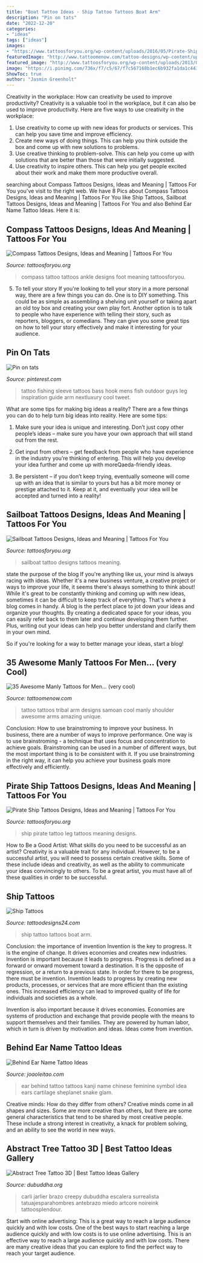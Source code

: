 ```yaml
---
title: "Boat Tattoo Ideas - Ship Tattoo Tattoos Boat Arm"
description: "Pin on tats"
date: "2022-12-20"
categories:
- "ideas"
tags: ["ideas"]
images:
- "https://www.tattoosforyou.org/wp-content/uploads/2016/05/Pirate-Ship-Leg-Tattoo.jpg"
featuredImage: "http://www.tattoomenow.com/tattoo-designs/wp-content/uploads/2012/10/5-16.jpg"
featured_image: "http://www.tattoosforyou.org/wp-content/uploads/2013/09/Compass-Tattoo-Ankle-1024x764.jpg"
image: "https://i.pinimg.com/736x/f7/c5/67/f7c567168b1ec6b932fa1da1c4439c21--fishing-hook-tattoos-fishing-sleeve-tattoo.jpg"
ShowToc: true
author: "Jasmin Greenholt"
---
```



Creativity in the workplace: How can creativity be used to improve productivity?
Creativity is a valuable tool in the workplace, but it can also be used to improve productivity. Here are five ways to use creativity in the workplace: 
1. Use creativity to come up with new ideas for products or services. This can help you save time and improve efficiency. 
2. Create new ways of doing things. This can help you think outside the box and come up with new solutions to problems. 
3. Use creative thinking to problem-solve. This can help you come up with solutions that are better than those that were initially suggested. 
4. Use creativity to inspire others. This can help you get people excited about their work and make them more productive overall. 

	

		
searching about Compass Tattoos Designs, Ideas and Meaning | Tattoos For You you've visit to the right web. We have 8 Pics about Compass Tattoos Designs, Ideas and Meaning | Tattoos For You like Ship Tattoos, Sailboat Tattoos Designs, Ideas and Meaning | Tattoos For You and also Behind Ear Name Tattoo Ideas. Here it is:
		
    
## Compass Tattoos Designs, Ideas And Meaning | Tattoos For You

<img loading=lazy src="http://www.tattoosforyou.org/wp-content/uploads/2013/09/Compass-Tattoo-Ankle-1024x764.jpg" onerror="this.onerror=null;this.src='https://tse4.mm.bing.net/th?id=OIP.8WrCkq0tXiz71R6oWp6QmQHaFh&amp;pid=15.1';" alt="Compass Tattoos Designs, Ideas and Meaning | Tattoos For You">

_Source: tattoosforyou.org_

>compass tattoo tattoos ankle designs foot meaning tattoosforyou. 

	

5. To tell your story
If you're looking to tell your story in a more personal way, there are a few things you can do. One is to DIY something. This could be as simple as assembling a shelving unit yourself or taking apart an old toy box and creating your own play fort. Another option is to talk to people who have experience with telling their story, such as reporters, bloggers, or comedians. They can give you some great tips on how to tell your story effectively and make it interesting for your audience.

    
## Pin On Tats

<img loading=lazy src="https://i.pinimg.com/736x/f7/c5/67/f7c567168b1ec6b932fa1da1c4439c21--fishing-hook-tattoos-fishing-sleeve-tattoo.jpg" onerror="this.onerror=null;this.src='https://tse4.mm.bing.net/th?id=OIP.9NPpfyC7QoAHa2QAzBLMjgHaHV&amp;pid=15.1';" alt="Pin on tats">

_Source: pinterest.com_

>tattoo fishing sleeve tattoos bass hook mens fish outdoor guys leg inspiration guide arm nextluxury cool tweet. 

	

What are some tips for making big ideas a reality?
There are a few things you can do to help turn big ideas into reality. Here are some tips:
1. Make sure your idea is unique and interesting. Don’t just copy other people’s ideas – make sure you have your own approach that will stand out from the rest.

2. Get input from others – get feedback from people who have experience in the industry you’re thinking of entering. This will help you develop your idea further and come up with moreQaeda-friendly ideas.

3. Be persistent – if you don’t keep trying, eventually someone will come up with an idea that is similar to yours but has a bit more money or prestige attached to it. Keep at it, and eventually your idea will be accepted and turned into a reality!

    
## Sailboat Tattoos Designs, Ideas And Meaning | Tattoos For You

<img loading=lazy src="http://www.tattoosforyou.org/wp-content/uploads/2016/03/Sailboat-Tattoo-Designs.jpg" onerror="this.onerror=null;this.src='https://tse4.mm.bing.net/th?id=OIP.1s7mZFQrKOvxPM58fg2ytgHaJ4&amp;pid=15.1';" alt="Sailboat Tattoos Designs, Ideas and Meaning | Tattoos For You">

_Source: tattoosforyou.org_

>sailboat tattoo designs tattoos meaning. 

	

state the purpose of the blog
If you're anything like us, your mind is always racing with ideas. Whether it's a new business venture, a creative project or ways to improve your life, it seems there's always something to think about! While it's great to be constantly thinking and coming up with new ideas, sometimes it can be difficult to keep track of everything. That's where a blog comes in handy.
A blog is the perfect place to jot down your ideas and organize your thoughts. By creating a dedicated space for your ideas, you can easily refer back to them later and continue developing them further. Plus, writing out your ideas can help you better understand and clarify them in your own mind.

So if you're looking for a way to better manage your ideas, start a blog!

    
## 35 Awesome Manly Tattoos For Men... (very Cool)

<img loading=lazy src="http://www.tattoomenow.com/tattoo-designs/wp-content/uploads/2012/10/5-16.jpg" onerror="this.onerror=null;this.src='https://tse2.mm.bing.net/th?id=OIP.QOhYfffFKcGl4U5034vN3QHaJ4&amp;pid=15.1';" alt="35 Awesome Manly Tattoos for Men... (very cool)">

_Source: tattoomenow.com_

>tattoo tattoos tribal arm designs samoan cool manly shoulder awesome arms amazing unique. 

	

Conclusion: How to use brainstroming to improve your business.
In business, there are a number of ways to improve performance. One way is to use brainstroming - a technique that uses focus and concentration to achieve goals. Brainstroming can be used in a number of different ways, but the most important thing is to be consistent with it. If you use brainstroming in the right way, it can help you achieve your business goals more effectively and efficiently.

    
## Pirate Ship Tattoos Designs, Ideas And Meaning | Tattoos For You

<img loading=lazy src="https://www.tattoosforyou.org/wp-content/uploads/2016/05/Pirate-Ship-Leg-Tattoo.jpg" onerror="this.onerror=null;this.src='https://tse1.mm.bing.net/th?id=OIP.F9GVtlEimXZG7ZN0yjd10AHaKc&amp;pid=15.1';" alt="Pirate Ship Tattoos Designs, Ideas and Meaning | Tattoos For You">

_Source: tattoosforyou.org_

>ship pirate tattoo leg tattoos meaning designs. 

	

How to Be a Good Artist: What skills do you need to be successful as an artist?
Creativity is a valuable trait for any individual. However, to be a successful artist, you will need to possess certain creative skills. Some of these include ideas and creativity, as well as the ability to communicate your ideas convincingly to others. To be a great artist, you must have all of these qualities in order to be successful.

    
## Ship Tattoos

<img loading=lazy src="http://www.tattoodesigns24.com/wp-content/uploads/2015/11/Boat-Tattoo-On-Arm-TD110.jpg" onerror="this.onerror=null;this.src='https://tse2.mm.bing.net/th?id=OIP.zSBHxIhVzy__D7Q-TCrL0gHaLw&amp;pid=15.1';" alt="Ship Tattoos">

_Source: tattoodesigns24.com_

>ship tattoo tattoos boat arm. 

	

Conclusion: the importance of invention
Invention is the key to progress. It is the engine of change. It drives economies and creates new industries.
Invention is important because it leads to progress. Progress is defined as a forward or onward movement toward a destination. It is the opposite of regression, or a return to a previous state. In order for there to be progress, there must be invention. Invention leads to progress by creating new products, processes, or services that are more efficient than the existing ones. This increased efficiency can lead to improved quality of life for individuals and societies as a whole.

Invention is also important because it drives economies. Economies are systems of production and exchange that provide people with the means to support themselves and their families. They are powered by human labor, which in turn is driven by motivation and ideas. Ideas come from invention.

    
## Behind Ear Name Tattoo Ideas

<img loading=lazy src="https://www.joaoleitao.com/tattoo-name/wp-content/uploads/kanji-tattoo-idea-behind-ear.jpg" onerror="this.onerror=null;this.src='https://tse1.mm.bing.net/th?id=OIP.9GR7V6Q6DfuFrkAU5xU41gHaJ6&amp;pid=15.1';" alt="Behind Ear Name Tattoo Ideas">

_Source: joaoleitao.com_

>ear behind tattoo tattoos kanji name chinese feminine symbol idea ears cartilage sheplanet snake glam. 

	

Creative minds: How do they differ from others?
Creative minds come in all shapes and sizes. Some are more creative than others, but there are some general characteristics that tend to be shared by most creative people. These include a strong interest in creativity, a knack for problem solving, and an ability to see the world in new ways.

    
## Abstract Tree Tattoo 3D | Best Tattoo Ideas Gallery

<img loading=lazy src="http://www.dubuddha.org/wp-content/uploads/2016/07/Abstract-Tree-Tattoo-3D-by-Thomas-Carli-Jarlier.jpg" onerror="this.onerror=null;this.src='https://tse3.mm.bing.net/th?id=OIP.VG3mc4wzCDEu9VNWC3hfqAHaHa&amp;pid=15.1';" alt="Abstract Tree Tattoo 3D | Best Tattoo Ideas Gallery">

_Source: dubuddha.org_

>carli jarlier brazo creepy dubuddha escalera surrealista tatuajesparahombres antebrazo miedo artcore noireink tattoosplendour. 

	

Start with online advertising: This is a great way to reach a large audience quickly and with low costs.
One of the best ways to start reaching a large audience quickly and with low costs is to use online advertising. This is an effective way to reach a large audience quickly and with low costs. There are many creative ideas that you can explore to find the perfect way to reach your target audience.

